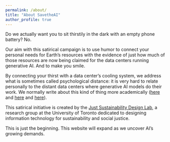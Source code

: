 ```yaml
---
permalink: /about/
title: "About SavetheAI"
author_profile: true
---
```

Do we actually want you to sit thirstily in the dark with an empty phone battery? No. 

Our aim with this satirical campaign is to use humor to connect your personal needs for Earth’s resources with the evidence of just how much of those resources are now being claimed for the data centers running generative AI. And to make you smile.

By connecting your thirst with a data center’s cooling system, we address what is sometimes called psychological distance: it is very hard to relate personally to the distant data centers where generative AI models do their work. We normally write about this kind of thing more academically ([here](https://www.semanticscholar.org/paper/Limits-at-a-Distance%3A-Design-Directions-to-Address-Bhardwaj/41ebfd61217c8d1287fa0b6f28bc57d3f34f5a22) and [here](https://direct.mit.edu/books/oa-monograph/5594/chapter/4218569/Searching-for-Just-Sustainable-Design-Decisions) and [here](https://arxiv.org/abs/2501.17980v1)).

This satirical initiative is created by the [Just Sustainability Design Lab](https://justsustainabilitydesign.org/), a research group at the University of Toronto dedicated to designing information technology for sustainability and social justice.

This is just the beginning. This website will expand as we uncover AI’s growing demands. 
